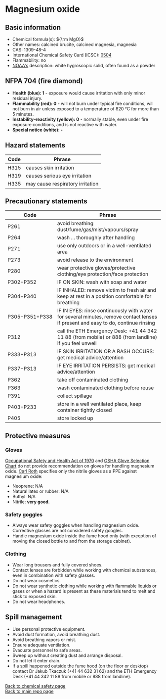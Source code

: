 # Magnesium oxide

## Basic information
- Chemical formula(s): ${\rm MgO}$
- Other names: calcined brucite, calcined magnesia, magnesia
- CAS: 1309-48-4
- International Chemical Safety Card (ICSC): [0504](https://inchem.org/documents/icsc/icsc/eics0504.htm)
- Flammability: no
- [NOAA's](https://cameochemicals.noaa.gov/chemical/6945) description: white hygroscopic solid, often found as a powder

## NFPA 704 (fire diamond)
- **Health (blue): 1** - exposure would cause irritation with only minor residual injury.
- **Flammability (red): 0** - will not burn under typical fire conditions, will not burn in air unless exposed to a temperature of 820 °C for more than 5 minutes.
- **Instability–reactivity (yellow): 0** - normally stable, even under fire exposure conditions, and is not reactive with water.
- **Special notice (white): -**

## Hazard statements
| Code | Phrase                           |
| ---- | -------------------------------- |
| H315 | causes skin irritation           |
| H319 | causes serious eye irritation    |
| H335 | may cause respiratory irritation |

## Precautionary statements
| Code           | Phrase                                                                                                                           |
| -------------- | -------------------------------------------------------------------------------------------------------------------------------- |
| P261           | avoid breathing dust/fume/gas/mist/vapours/spray                                                                                 |
| P264           | wash ... thoroughly after handling                                                                                               |
| P271           | use only outdoors or in a well-ventilated area                                                                                   |
| P273           | avoid release to the environment                                                                                                 |
| P280           | wear protective gloves/protective clothing/eye protection/face protection                                                        |
| P302+P352      | IF ON SKIN: wash with soap and water                                                                                             |
| P304+P340      | IF INHALED: remove victim to fresh air and keep at rest in a position comfortable for breathing                                  |
| P305+P351+P338 | IF IN EYES: rinse continuously with water for several minutes, remove contact lenses if present and easy to do, continue rinsing |
| P312           | call the ETH Emergency Desk: +41 44 342 11 88 (from mobile) or 888 (from landline) if you feel unwell                            |
| P333+P313      | IF SKIN IRRITATION OR A RASH OCCURS: get medical advice/attention                                                                |
| P337+P313      | IF EYE IRRITATION PERSISTS: get medical advice/attention                                                                         |
| P362           | take off contaminated clothing                                                                                                   |
| P363           | wash contaminated clothing before reuse                                                                                          |
| P391           | collect spillage                                                                                                                 |
| P403+P233      | store in a well ventilated place, keep container tightly closed                                                                  |
| P405           | store locked up                                                                                                                  |

## Protective measures

### Gloves
[Occupational Safety and Health Act of 1970](https://www.osha.gov/sites/default/files/publications/osha3151.pdf) and [OSHA Glove Selection Chart](https://safety.fsu.edu/safety_manual/OSHA%20Glove%20Selection%20Chart.pdf) do not provide recommendation on gloves for handling magnesium oxide. [Carl Roth](https://www.carlroth.com/medias/SDB-8280-IE-EN.pdf?context=bWFzdGVyfHNlY3VyaXR5RGF0YXNoZWV0c3wyMTY3NDZ8YXBwbGljYXRpb24vcGRmfHNlY3VyaXR5RGF0YXNoZWV0cy9oYmMvaDc3LzkwODI5NDk5NTk3MTAucGRmfDVhYzg2NGYyZjBmODczMTg1MzhkZDFiZDllZWU5MWJiOWE2ZTk2YjBkYTNjMjQ2ZGI2ZGJkNDFkM2UyOWMwZTU) specifies only the nitrile gloves as a PPE against magnesium oxide:

- Neoprene: N/A
- Natural latex or rubber: N/A
- Buthyl: N/A
- Nitrile: **very good**.

### Safety goggles
- Always wear safety goggles when handling magnesium oxide. Corrective glasses are not considered safety googles.
- Handle magnesium oxide inside the fume hood only (with exception of moving the closed bottle to and from the storage cabinet).

### Clothing
- Wear long trousers and fully covered shoes.
- Contact lenses are forbidden while working with chemical substances, even in combination with safety glasses.
- Do not wear cosmetics.
- Do not wear synthetic clothing while working with flammable liquids or gases or when a hazard is present as these materials tend to melt and stick to exposed skin.
- Do not wear headphones.

## Spill management
- Use personal protective equipment.
- Avoid dust formation, avoid breathing dust.
- Avoid breathing vapors or mist.
- Ensure adequate ventilation.
- Evacuate personnel to safe areas.
- Sweep up without creating dust and arrange disposal.
- Do not let it enter drain.
- If a spill happened outside the fume hood (on the floor or desktop) contact Dr Jakub Tkaczuk (+41 44 632 31 62) and the ETH Emergency Desk (+41 44 342 11 88 from mobile or 888 from landline).

[Back to chemical safety page](https://github.com/Global-Health-Engineering/group-safety/tree/main/02-chemical-safety)  
[Back to main repo page](https://github.com/Global-Health-Engineering/group-safety)
